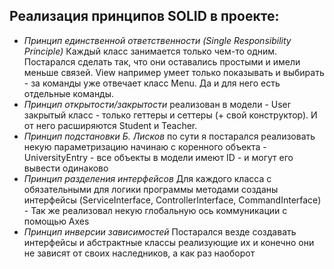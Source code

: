 ## Реализация принципов SOLID в проекте:
- _Принцип единственной ответственности (Single Responsibility Principle)_ Каждый класс занимается только чем-то одним. Постарался сделать так, что они оставались простыми и имели меньше связей. View например умеет только показывать и выбирать - за команды уже отвечает класс Menu. Да и для него есть отдельные команды.
- _Принцип открытости/закрытости_ реализован в модели - User закрытый класс - только геттеры и сеттеры (+ свой конструктор). И от него расширяются Student и Teacher. 
- _Принцип подстановки Б. Лисков_ по сути я постарался реализовать некую параметризацию начинаю с коренного объекта - UniversityEntry - все объекты в модели имеют ID - и могут его вывести одинаково
- _Принцип разделения интерфейсов_ Для каждого класса с обязательными для логики программы методами созданы интерфейсы (ServiceInterface, ControllerInterface, CommandInterface) - Так же реализовал некую глобальную ось коммуникации с помощью Axes 
- _Принцип инверсии зависимостей_ Постарался везде создавать интерфейсы и абстрактные классы реализующие их и конечно они не зависят от своих наследников, а как раз наоборот

 